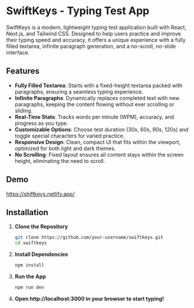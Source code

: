 # SwiftKeys - Typing Test App

SwiftKeys is a modern, lightweight typing test application built with React, Next.js, and Tailwind CSS. Designed to help users practice and improve their typing speed and accuracy, it offers a unique experience with a fully filled textarea, infinite paragraph generation, and a no-scroll, no-slide interface.

## Features
- **Fully Filled Textarea**: Starts with a fixed-height textarea packed with paragraphs, ensuring a seamless typing experience.
- **Infinite Paragraphs**: Dynamically replaces completed text with new paragraphs, keeping the content flowing without ever scrolling or sliding.
- **Real-Time Stats**: Tracks words per minute (WPM), accuracy, and progress as you type.
- **Customizable Options**: Choose test duration (30s, 60s, 90s, 120s) and toggle special characters for varied practice.
- **Responsive Design**: Clean, compact UI that fits within the viewport, optimized for both light and dark themes.
- **No Scrolling**: Fixed layout ensures all content stays within the screen height, eliminating the need to scroll.

## Demo
https://shiftkeys.netlify.app/

## Installation

1. **Clone the Repository**
   ```bash
   git clone https://github.com/your-username/swiftkeys.git
   cd swiftkeys

2. **Install Dependencies**
   ```bash
   npm install
3. **Run the App**
   ```bash
   npm run dev
   
4. **Open http://localhost:3000 in your browser to start typing!**
